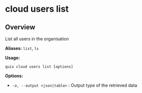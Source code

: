 # cloud users list

## Overview

List all users in the organisation

**Aliases:** `list`, `ls`

**Usage:**

```
quix cloud users list [options]
```

**Options:**

- `-o, --output <json|table>` : Output type of the retrieved data

